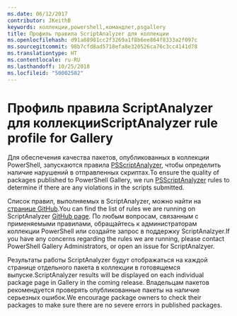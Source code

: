 ```yaml
---
ms.date: 06/12/2017
contributor: JKeithB
keywords: коллекции,powershell,командлет,psgallery
title: Профиль правила ScriptAnalyzer для коллекции
ms.openlocfilehash: d91a88981cc2f3269a1f8b6ee864f8333a2f097c
ms.sourcegitcommit: 98b7cfd8ad5718efa8e320526ca76c3cc4141d78
ms.translationtype: HT
ms.contentlocale: ru-RU
ms.lasthandoff: 10/25/2018
ms.locfileid: "50002502"
---
```

# <a name="scriptanalyzer-rule-profile-for-gallery"></a><span data-ttu-id="73c22-103">Профиль правила ScriptAnalyzer для коллекции</span><span class="sxs-lookup"><span data-stu-id="73c22-103">ScriptAnalyzer rule profile for Gallery</span></span>

<span data-ttu-id="73c22-104">Для обеспечения качества пакетов, опубликованных в коллекции PowerShell, запускаются правила [PSScriptAnalyzer](https://github.com/PowerShell/PSScriptAnalyzer), чтобы определить наличие нарушений в отправленных скриптах.</span><span class="sxs-lookup"><span data-stu-id="73c22-104">To ensure the quality of packages published to PowerShell Gallery, we run [PSScriptAnalyzer](https://github.com/PowerShell/PSScriptAnalyzer) rules to determine if there are any violations in the scripts submitted.</span></span>

<span data-ttu-id="73c22-105">Список правил, выполняемых в ScriptAnalyzer, можно найти на [странице GitHub](https://github.com/PowerShell/PSScriptAnalyzer/blob/development/Engine/Settings/PSGallery.psd1).</span><span class="sxs-lookup"><span data-stu-id="73c22-105">You can find the list of rules we are running on ScriptAnalyzer [GitHub page](https://github.com/PowerShell/PSScriptAnalyzer/blob/development/Engine/Settings/PSGallery.psd1).</span></span>
<span data-ttu-id="73c22-106">По любым вопросам, связанным с применяемыми правилами, обращайтесь к администраторам коллекции PowerShell или создайте запрос в поддержку ScriptAnalzyer.</span><span class="sxs-lookup"><span data-stu-id="73c22-106">If you have any concerns regarding the rules we are running, please contact PowerShell Gallery Administrators, or open an issue for ScriptAnalzyer.</span></span>

<span data-ttu-id="73c22-107">Результаты работы ScriptAnalyzer будут отображаться на каждой странице отдельного пакета в коллекции в готовящемся выпуске.</span><span class="sxs-lookup"><span data-stu-id="73c22-107">ScriptAnalyzer results will be displayed on each individual package page in Gallery in the coming release.</span></span> <span data-ttu-id="73c22-108">Владельцам пакетов рекомендуется проверять опубликованные пакеты на наличие серьезных ошибок.</span><span class="sxs-lookup"><span data-stu-id="73c22-108">We encourage package owners to check their packages to make sure there are no severe errors in published packages.</span></span>
